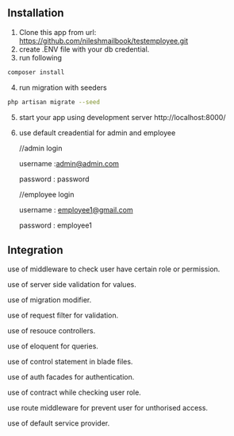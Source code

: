 ## Installation

1. Clone this app from url: https://github.com/nileshmailbook/testemployee.git
2. create .ENV file with your db credential.
3. run following

```bash
composer install
```
4. run migration with seeders

```bash
php artisan migrate --seed
``` 
5. start your app using development server http://localhost:8000/

6. use default creadential for admin and employee

	//admin login

	username :admin@admin.com

	password : password

	//employee login

	username : employee1@gmail.com

	password : employee1
	

## Integration

use of middleware to check user have certain role or permission.

use of server side validation for values.

use of migration modifier.

use of request filter for validation.

use of resouce controllers.

use of eloquent for queries.

use of control statement in blade files.

use of auth facades for authentication.

use of contract while checking user role.

use route middleware for prevent user for unthorised access.

use of default service provider.
